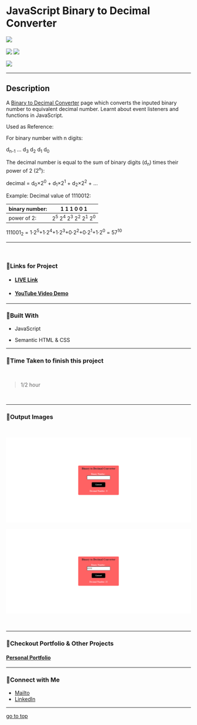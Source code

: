 # JavaScript Binary to Decimal Converter

![](https://img.shields.io/badge/Binary-to%20Decimal-brightgreen)

![](https://img.shields.io/badge/JavaScript-CSS-yellow)
![](https://img.shields.io/badge/for%20loop-event%20listeners-red)

![](https://img.shields.io/badge/Shubham-Singh-blue)

<hr>

## Description

A [Binary to Decimal Converter](https://b2dconverter-js.netlify.app/) page which converts the inputed binary number to equivalent decimal number. Learnt about event listeners and functions in JavaScript.

Used as Reference:

For binary number with n digits:

d<sub>n-1</sub> ... d<sub>3</sub> d<sub>2</sub> d<sub>1</sub> d<sub>0</sub>

The decimal number is equal to the sum of binary digits (d<sub>n</sub>) times their power of 2 (2<sup>n</sup>):

decimal = d<sub>0</sub>×2<sup>0</sup> + d<sub>1</sub>×2<sup>1</sup> + d<sub>2</sub>×2<sup>2</sup> + ...

Example:
Decimal value of 1110012:

| binary number:| 1   1  1  0  0  1    |
| ------------- | ------------- |
| power of 2:  | 2<sup>5</sup>	2<sup>4</sup>	2<sup>3</sup>	2<sup>2</sup>	2<sup>1</sup> 2<sup>0</sup> |

111001<sub>2</sub> = 1⋅2<sup>5</sup>+1⋅2<sup>4</sup>+1⋅2<sup>3</sup>+0⋅2<sup>2</sup>+0⋅2<sup>1</sup>+1⋅2<sup>0</sup> = 57<sup>10</sup>

<hr>

<br>

### 📌Links for Project
- #### [LIVE Link](https://b2dconverter-js.netlify.app/)

- #### [YouTube Video Demo](https://youtu.be/TpiBPNBh_qs)

<hr>

### 📌Built With

- JavaScript

- Semantic HTML & CSS

<hr>

### 📌Time Taken to finish this project

<br>

> 1/2 hour

<br>

<hr>

### 📌Output Images

<br>

![opimage](./Image/Binary-to-decimal-converter%20(1).png)

![opimage1](./Image/Binary-to-decimal-converter.png)


<br>

<hr>

### 📌Checkout Portfolio & Other Projects

#### [Personal Portfolio](https://shubhambhoj.in/)


***
### 📌Connect with Me
* [Mailto](mailto:shubhambhoj3@gmail.com)
* [LinkedIn](https://www.linkedin.com/in/shubham-singh-b122b7171/)

***
[go to top](#javascript-binary-to-decimal-converter)